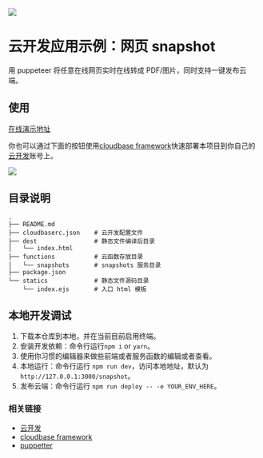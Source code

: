 <a href="https://github.com/TencentCloudBase/cloudbase-templates"><img src="https://main.qcloudimg.com/raw/7b50431d8cef29d9ebb82c4ff2e6032c.png"></a>

# 云开发应用示例：网页 snapshot

用 puppeteer 将任意在线网页实时在线转成 PDF/图片，同时支持一键发布云端。

## 使用

[在线演示地址](https://tcb.tcloudbaseapp.com/snapshot/)

你也可以通过下面的按钮使用[cloudbase framework]快速部署本项目到你自己的[云开发]账号上。

[![](https://main.qcloudimg.com/raw/67f5a389f1ac6f3b4d04c7256438e44f.svg)](https://console.cloud.tencent.com/tcb/env/index?action=CreateAndDeployCloudBaseProject&appUrl=https%3A%2F%2Fgithub.com%2FTencentCloudBase%2FCloudbase-Examples&workDir=web%2Fsnapshots&appName=snapshots)

## 目录说明
```
.
├── README.md
├── cloudbaserc.json    # 云开发配置文件
├── dest                # 静态文件编译后目录
│   └── index.html      
├── functions           # 云函数存放目录
│   └── snapshots       # snapshots 服务目录
├── package.json
└── statics             # 静态文件源码目录
    └── index.ejs       # 入口 html 模板
```
## 本地开发调试

1. 下载本仓库到本地，并在当前目前启用终端。
2. 安装开发依赖：命令行运行`npm i` or `yarn`。
3. 使用你习惯的编辑器来做些前端或者服务函数的编辑或者查看。
4. 本地运行：命令行运行 `npm run dev`，访问本地地址，默认为 `http://127.0.0.1:3000/snapshot`。
5. 发布云端：命令行运行 `npm run deploy -- -e YOUR_ENV_HERE`。

### 相关链接

- [云开发]
- [cloudbase framework]
- [puppetter]

[云开发]: https://cloudbase.net/
[cloudbase framework]: https://github.com/TencentCloudBase/cloudbase-framework
[puppetter]: https://github.com/puppeteer/puppeteer
